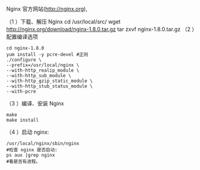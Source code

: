 




Nginx 官方网站(http://nginx.org),



（1 ）下载、解压 Nginx
    cd /usr/local/src/
    wget http://nginx.org/download/nginx-1.8.0.tar.gz
    tar zxvf nginx-1.8.0.tar.gz
（2 ）配置编译选项

    cd nginx-1.8.0
    yum install -y pcre-devel #正则
    ./configure \
    --prefix=/usr/local/nginx \
    --with-http_realip_module \
    --with-http_sub_module \
    --with-http_gzip_static_module \
    --with-http_stub_status_module \
    --with-pcre
（3 ）编译、安装 Nginx

    make
    make install
（4 ）启动 nginx:

    /usr/local/nginx/sbin/nginx
    #检查 nginx 是否启动:
    ps aux |grep nginx
    #看是否有进程。
